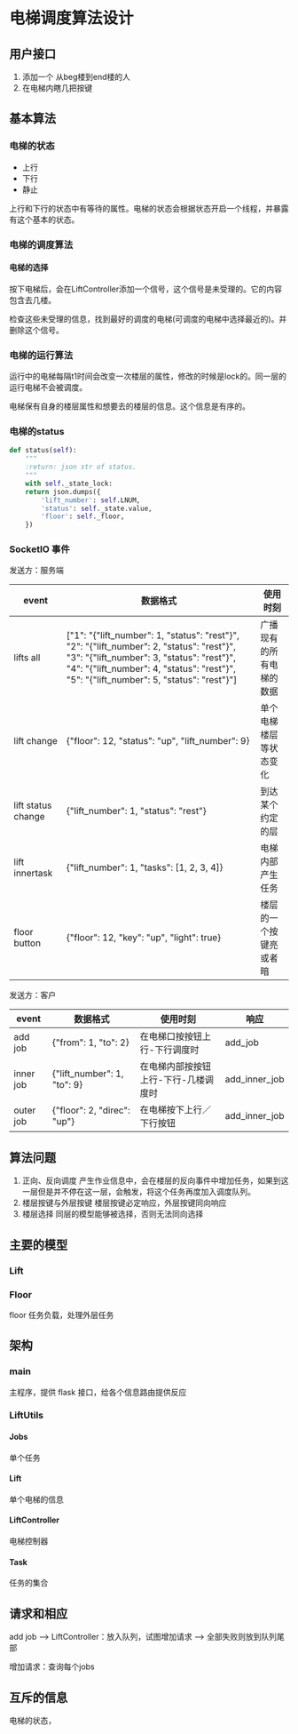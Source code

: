 # 电梯调度算法设计
## 用户接口

1. 添加一个 从beg楼到end楼的人
2. 在电梯内瞎几把按键

## 基本算法

### 电梯的状态
* 上行
* 下行
* 静止

上行和下行的状态中有等待的属性。电梯的状态会根据状态开启一个线程，并暴露有这个基本的状态。
### 电梯的调度算法
#### 电梯的选择
按下电梯后，会在LiftController添加一个信号，这个信号是未受理的。它的内容包含去几楼。

检查这些未受理的信息，找到最好的调度的电梯\(可调度的电梯中选择最近的\)。并删除这个信号。

### 电梯的运行算法
运行中的电梯每隔t1时间会改变一次楼层的属性，修改的时候是lock的。同一层的运行电梯不会被调度。

电梯保有自身的楼层属性和想要去的楼层的信息。这个信息是有序的。

### 电梯的status

```python
def status(self):
    """
    :return: json str of status.
    """
	with self._state_lock:
    return json.dumps({
        'lift_number': self.LNUM,
        'status': self._state.value,
        'floor': self._floor,
    })
```



### SocketIO 事件

发送方：服务端

| event              | 数据格式                                                     | 使用时刻                 |
| ------------------ | ------------------------------------------------------------ | ------------------------ |
| lifts all          | ["1": "{\"lift_number\": 1, \"status\": \"rest\"}", "2": "{\"lift_number\": 2, \"status\": \"rest\"}", "3": "{\"lift_number\": 3, \"status\": \"rest\"}", "4": "{\"lift_number\": 4, \"status\": \"rest\"}", "5": "{\"lift_number\": 5, \"status\": \"rest\"}"] | 广播现有的所有电梯的数据 |
| lift change        | {"floor": 12, "status": "up", "lift_number": 9}              | 单个电梯楼层等状态变化   |
| lift status change | {\"lift_number\": 1, \"status\": \"rest\"}                   | 到达某个约定的层         |
| lift innertask     | {"lift_number": 1, "tasks": [1, 2, 3, 4]}                    | 电梯内部产生任务         |
| floor button       | {"floor": 12, "key": "up", "light": true}                    | 楼层的一个按键亮或者暗   |

发送方：客户

| event     | 数据格式                    | 使用时刻     | 响应                         |
| --------- | --------------------------- | ------------------------------------ |------------------------------------ |
| add job   | {"from": 1, "to": 2}        | 在电梯口按按钮上行-下行调度时        |add_job|
| inner job | {"lift_number": 1, "to": 9} | 在电梯内部按按钮上行-下行-几楼调度时 |add_inner_job|
| outer job | {"floor": 2, "direc": "up"} | 在电梯按下上行／下行按钮             |add_inner_job|



## 算法问题

1. 正向、反向调度
   产生作业信息中，会在楼层的反向事件中增加任务，如果到这一层但是并不停在这一层，会触发，将这个任务再度加入调度队列。
2. 楼层按键与外层按键
   楼层按键必定响应，外层按键同向响应
3. 楼层选择
   同层的模型能够被选择，否则无法同向选择

## 主要的模型

### Lift



### Floor

floor 任务负载，处理外层任务

## 架构

### main

主程序，提供 flask 接口，给各个信息路由提供反应

### LiftUtils

#### Jobs

单个任务

#### Lift

单个电梯的信息

#### LiftController

电梯控制器

#### Task

任务的集合

## 请求和相应

add job —> LiftController：放入队列，试图增加请求 —> 全部失败则放到队列尾部

增加请求：查询每个jobs

## 互斥的信息
电梯的状态，

